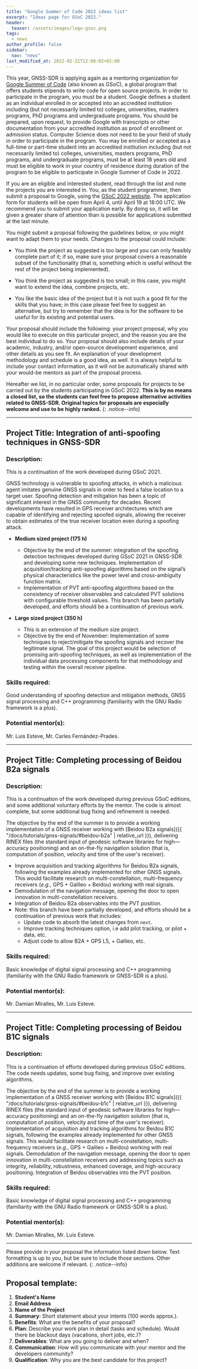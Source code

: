```yaml
---
title: "Google Summer of Code 2022 ideas list"
excerpt: "Ideas page for GSoC 2022."
header:
  teaser: /assets/images/logo-gsoc.png
tags:
  - news  
author_profile: false
sidebar:
  nav: "news"
last_modified_at: 2022-02-21T12:08:02+02:00
---
```



This year, GNSS-SDR is applying again as a mentoring organization for [Google
Summer of Code](https://summerofcode.withgoogle.com/) (also known as GSoC), a
global program that offers students stipends to write code for open source
projects. In order to participate in the program, you must be a student. Google
defines a student as an individual enrolled in or accepted into an accredited
institution including (but not necessarily limited to) colleges, universities,
masters programs, PhD programs and undergraduate programs. You should be
prepared, upon request, to provide Google with transcripts or other
documentation from your accredited institution as proof of enrollment or
admission status. Computer Science does not need to be your field of study in
order to participate in the program. You may be enrolled or accepted as a
full-time or part-time student into an accredited institution including (but not
necessarily limited to) colleges, universities, masters programs, PhD programs,
and undergraduate programs, must be at least 18 years old and must be eligible
to work in your country of residence during duration of the program to be
eligible to participate in Google Summer of Code in 2022.

If you are an eligible and interested student, read through the list and note
the projects you are interested in. You, as the student programmer, then submit
a proposal to Google, using the [GSoC 2022
website](https://summerofcode.withgoogle.com/). The application form for
students will be open from April 4, until April 19 at 18:00 UTC. We recommend
you to submit your application early. By doing so, it will be given a greater
share of attention than is possible for applications submitted at the last
minute.

You might submit a proposal following the guidelines below, or you might want to
adapt them to your needs. Changes to the proposal could include:

  * You think the project as suggested is too large and you can only feasibly
  complete part of it; if so, make sure your proposal covers a reasonable subset
  of the functionality (that is, something which is useful without the rest of
  the project being implemented).

  * You think the project as suggested is too small; in this case, you might
  want to extend the idea, combine projects, etc.

  * You like the basic idea of the project but it is not such a good fit for
  the skills that you have; in this case please feel free to suggest an
  alternative, but try to remember that the idea is for the software to be
  useful for its existing and potential users.

Your proposal should include the following: your project proposal, why you would
like to execute on this particular project, and the reason you are the best
individual to do so. Your proposal should also include details of your academic,
industry, and/or open-source development experience, and other details as you
see fit. An explanation of your development methodology and schedule is a good
idea, as well. It is always helpful to include your contact information, as it
will not be automatically shared with your would-be mentors as part of the
proposal process.

  Hereafter we list, in no particular order, some proposals for projects to be
  carried out by the students participating in GSoC 2022. **This is by no means
  a closed list, so the students can feel free to propose alternative activities
  related to GNSS-SDR. Original topics for proposals are especially welcome and
  use to be highly ranked.**
  {: .notice--info}

-------


## Project Title: Integration of anti-spoofing techniques in GNSS-SDR

### Description:

This is a continuation of the work developed during GSoC 2021.

GNSS technology is vulnerable to spoofing attacks, in which a malicious agent
imitates genuine GNSS signals in order to feed a false location to a target
user. Spoofing detection and mitigation has been a topic of significant interest
in the GNSS community for decades. Recent developments have resulted in GPS
receiver architectures which are capable of identifying and rejecting spoofed
signals, allowing the receiver to obtain estimates of the true receiver location
even during a spoofing attack.

 * **Medium sized project (175 h)**
   * Objective by the end of the summer: integration of the spoofing detection
     techniques developed during GSoC 2021 in GNSS-SDR and developing some new
     techniques. Implementation of acquisition/tracking anti-spoofing algorithms
     based on the signal’s physical characteristics like the power level and
     cross-ambiguity function matrix.
   * Implementation of PVT anti-spoofing algorithms based on the consistency of
     receiver observables and calculated PVT solutions with configurable
     threshold values. This branch has been partially developed, and efforts
     should be a continuation of previous work.

* **Large sized project (350 h)**
   * This is an extension of the medium size project.
   * Objective by the end of November: Implementation of some techniques to
     reject/mitigate the spoofing signals and recover the legitimate signal. The
     goal of this project would be selection of promising anti-spoofing
     techniques, as well as implementation of the individual data processing
     components for that methodology and testing within the overall receiver
     pipeline.


### Skills required:

Good understanding of spoofing detection and mitigation methods, GNSS signal
processing and C++ programming (familiarity with the GNU Radio framework is a
plus).

### Potential mentor(s):

Mr. Luis Esteve, Mr. Carles Fern&aacute;ndez-Prades.

---------

## Project Title: Completing processing of Beidou B2a signals

### Description:
This is a continuation of the work developed during previous GSoC editions, and some
additional voluntary efforts by the mentor. The code is almost complete, but
some additional bug fixing and refinement is needed.

The objective by the end of the summer is to provide a working implementation of
a GNSS receiver working with [Beidou B2a signals]({{
"/docs/tutorials/gnss-signals/#beidou-b2a" | relative_url }}), delivering RINEX
files (the standard input of geodesic software libraries for high—accuracy
positioning) and an on-the-fly navigation solution (that is, computation of
position, velocity and time of the user's receiver).

 * Improve acquisition and tracking algorithms for Beidou B2a signals,
 following the examples already implemented for other GNSS signals. This would
 facilitate research on multi-constellation, multi-frequency receivers (_e.g._,
 GPS + Galileo + Beidou) working with real signals.
 * Demodulation of the navigation message, opening the door to open innovation
 in multi-constellation receivers.
 * Integration of Beidou B2a observables into the PVT position.
 * Note: this branch have been partially developed, and efforts should be a
 continuation of previous work that includes:
    - Update code to absorb the latest changes from `next`.
    - Improve tracking techniques option, i.e add pilot tracking, or pilot +
    data, etc.
    - Adjust code to allow B2A + GPS L5, + Galileo, etc.

### Skills required:
Basic knowledge of digital signal processing and C++ programming (familiarity
with the GNU Radio framework or GNSS-SDR is a plus).


### Potential mentor(s):
Mr. Damian Miralles, Mr. Luis Esteve.


---------

## Project Title: Completing processing of Beidou B1C signals

### Description:
This is a continuation of efforts developed during previous GSoC editions. The code needs
updates, some bug fixing, and improve over existing algorithms.

The objective by the end of the summer is to provide a working implementation of
a GNSS receiver working with [Beidou B1C signals]({{
"/docs/tutorials/gnss-signals/#beidou-b1c" | relative_url }}), delivering RINEX
files (the standard input of geodesic software libraries for high—accuracy
positioning) and an on-the-fly navigation solution (that is, computation of
position, velocity and time of the user's receiver). Implementation of
acquisition and tracking algorithms for Beidou B1C signals, following the
examples already implemented for other GNSS signals. This would facilitate
research on multi-constellation, multi-frequency receivers (_e.g._, GPS +
Galileo + Beidou) working with real signals. Demodulation of the navigation
message, opening the door to open innovation in multi-constellation receivers
and addressing topics such as integrity, reliability, robustness, enhanced
coverage, and high-accuracy positioning. Integration of Beidou observables into
the PVT position.


### Skills required:

Basic knowledge of digital signal processing and C++ programming (familiarity
with the GNU Radio framework or GNSS-SDR is a plus).

### Potential mentor(s):
Mr. Damian Miralles, Mr. Luis Esteve.



---------

Please provide in your proposal the information listed down below. Text
formatting is up to you, but be sure to include those sections. Other additions
are welcome if relevant.
{: .notice--info}

## Proposal template:

  1. **Student's Name**
  2. **Email Address**
  3. **Name of the Project**
  4. **Summary**: Short statement about your intents (100 words approx.).
  5. **Benefits**: What are the benefits of your proposal?
  6. **Plan**: Describe your work plan in detail (tasks and schedule). Would
  there be blackout days (vacations, short jobs, etc.)?
  7. **Deliverables**: What are you going to deliver and when?
  8. **Communication**: How will you communicate with your mentor and the
  developers community?
  9. **Qualification**: Why you are the best candidate for this project?
